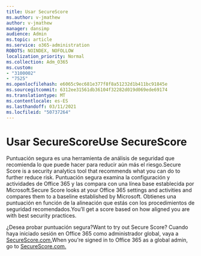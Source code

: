 ```yaml
---
title: Usar SecureScore
ms.author: v-jmathew
author: v-jmathew
manager: dansimp
audience: Admin
ms.topic: article
ms.service: o365-administration
ROBOTS: NOINDEX, NOFOLLOW
localization_priority: Normal
ms.collection: Adm_O365
ms.custom:
- "3100002"
- "7525"
ms.openlocfilehash: e6065c9ec681e377f8f8a51232d1b411bc91845e
ms.sourcegitcommit: 6312ee31561db36104f32282d019d069ede69174
ms.translationtype: MT
ms.contentlocale: es-ES
ms.lasthandoff: 03/11/2021
ms.locfileid: "50737264"
---
```

# <a name="use-securescore"></a><span data-ttu-id="5ee28-102">Usar SecureScore</span><span class="sxs-lookup"><span data-stu-id="5ee28-102">Use SecureScore</span></span>

<span data-ttu-id="5ee28-103">Puntuación segura es una herramienta de análisis de seguridad que recomienda lo que puede hacer para reducir aún más el riesgo.</span><span class="sxs-lookup"><span data-stu-id="5ee28-103">Secure Score is a security analytics tool that recommends what you can do to further reduce risk.</span></span> <span data-ttu-id="5ee28-104">Puntuación segura examina la configuración y actividades de Office 365 y las compara con una línea base establecida por Microsoft.</span><span class="sxs-lookup"><span data-stu-id="5ee28-104">Secure Score looks at your Office 365 settings and activities and compares them to a baseline established by Microsoft.</span></span> <span data-ttu-id="5ee28-105">Obtienes una puntuación en función de la alineación que estás con los procedimientos de seguridad recomendados.</span><span class="sxs-lookup"><span data-stu-id="5ee28-105">You’ll get a score based on how aligned you are with best security practices.</span></span>

<span data-ttu-id="5ee28-106">¿Desea probar puntuación segura?</span><span class="sxs-lookup"><span data-stu-id="5ee28-106">Want to try out Secure Score?</span></span> <span data-ttu-id="5ee28-107">Cuando haya iniciado sesión en Office 365 como administrador global, vaya a [SecureScore.com.](https://securescore.office.com/)</span><span class="sxs-lookup"><span data-stu-id="5ee28-107">When you're signed in to Office 365 as a global admin, go to [SecureScore.com.](https://securescore.office.com/)</span></span>
